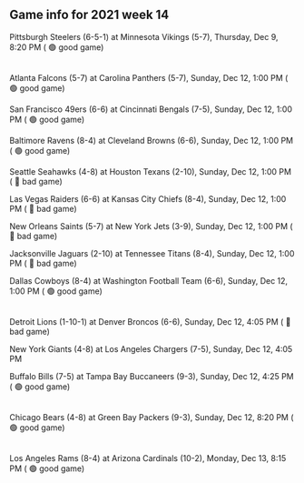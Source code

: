 ## Game info for 2021 week 14
Pittsburgh Steelers (6-5-1) at Minnesota Vikings (5-7), Thursday, Dec 9, 8:20 PM (	:green_circle: good game)

<br/>Atlanta Falcons (5-7) at Carolina Panthers (5-7), Sunday, Dec 12, 1:00 PM (	:green_circle: good game)

San Francisco 49ers (6-6) at Cincinnati Bengals (7-5), Sunday, Dec 12, 1:00 PM (	:green_circle: good game)

Baltimore Ravens (8-4) at Cleveland Browns (6-6), Sunday, Dec 12, 1:00 PM (	:green_circle: good game)

Seattle Seahawks (4-8) at Houston Texans (2-10), Sunday, Dec 12, 1:00 PM (	:red_circle: bad game)

Las Vegas Raiders (6-6) at Kansas City Chiefs (8-4), Sunday, Dec 12, 1:00 PM (	:red_circle: bad game)

New Orleans Saints (5-7) at New York Jets (3-9), Sunday, Dec 12, 1:00 PM (	:red_circle: bad game)

Jacksonville Jaguars (2-10) at Tennessee Titans (8-4), Sunday, Dec 12, 1:00 PM (	:red_circle: bad game)

Dallas Cowboys (8-4) at Washington Football Team (6-6), Sunday, Dec 12, 1:00 PM (	:green_circle: good game)

<br/>Detroit Lions (1-10-1) at Denver Broncos (6-6), Sunday, Dec 12, 4:05 PM (	:red_circle: bad game)

New York Giants (4-8) at Los Angeles Chargers (7-5), Sunday, Dec 12, 4:05 PM

Buffalo Bills (7-5) at Tampa Bay Buccaneers (9-3), Sunday, Dec 12, 4:25 PM (	:green_circle: good game)

<br/>Chicago Bears (4-8) at Green Bay Packers (9-3), Sunday, Dec 12, 8:20 PM (	:green_circle: good game)

<br/>Los Angeles Rams (8-4) at Arizona Cardinals (10-2), Monday, Dec 13, 8:15 PM (	:green_circle: good game)


